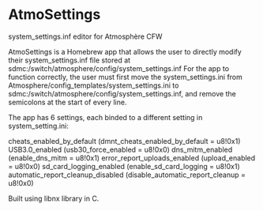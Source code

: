 # AtmoSettings
system_settings.inf editor for Atmosphère CFW

AtmoSettings is a Homebrew app that allows the user to directly modify their system_settings.inf file stored at sdmc:/switch/atmosphere/config/system_settings.inf
For the app to function correctly, the user must first move the system_settings.ini from Atmosphere/config_templates/system_settings.ini to sdmc:/switch/atmosphere/config/system_settings.inf, and remove the semicolons at the start of every line.


The app has 6 settings, each binded to a different setting in system_setting.ini:

cheats_enabled_by_default (dmnt_cheats_enabled_by_default = u8!0x1)
USB3.0_enabled (usb30_force_enabled = u8!0x0)
dns_mitm_enabled (enable_dns_mitm = u8!0x1)
error_report_uploads_enabled (upload_enabled = u8!0x0)
sd_card_logging_enabled (enable_sd_card_logging = u8!0x1)
automatic_report_cleanup_disabled (disable_automatic_report_cleanup = u8!0x0)

Built using libnx library in C.
